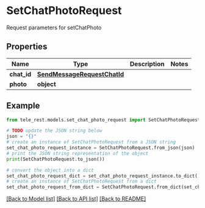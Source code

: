 # SetChatPhotoRequest

Request parameters for setChatPhoto

## Properties

Name | Type | Description | Notes
------------ | ------------- | ------------- | -------------
**chat_id** | [**SendMessageRequestChatId**](SendMessageRequestChatId.md) |  | 
**photo** | **object** |  | 

## Example

```python
from tele_rest.models.set_chat_photo_request import SetChatPhotoRequest

# TODO update the JSON string below
json = "{}"
# create an instance of SetChatPhotoRequest from a JSON string
set_chat_photo_request_instance = SetChatPhotoRequest.from_json(json)
# print the JSON string representation of the object
print(SetChatPhotoRequest.to_json())

# convert the object into a dict
set_chat_photo_request_dict = set_chat_photo_request_instance.to_dict()
# create an instance of SetChatPhotoRequest from a dict
set_chat_photo_request_from_dict = SetChatPhotoRequest.from_dict(set_chat_photo_request_dict)
```
[[Back to Model list]](../README.md#documentation-for-models) [[Back to API list]](../README.md#documentation-for-api-endpoints) [[Back to README]](../README.md)


